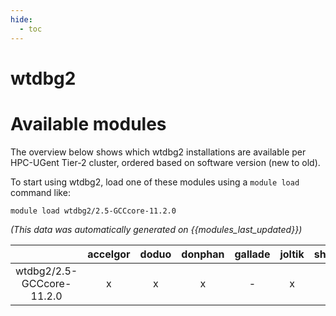 ```yaml
---
hide:
  - toc
---
```


wtdbg2
======

# Available modules


The overview below shows which wtdbg2 installations are available per HPC-UGent Tier-2 cluster, ordered based on software version (new to old).

To start using wtdbg2, load one of these modules using a `module load` command like:

```shell
module load wtdbg2/2.5-GCCcore-11.2.0
```

*(This data was automatically generated on {{modules_last_updated}})*  

| |accelgor|doduo|donphan|gallade|joltik|shinx|skitty|
| :---: | :---: | :---: | :---: | :---: | :---: | :---: | :---: |
|wtdbg2/2.5-GCCcore-11.2.0|x|x|x|-|x|-|x|
